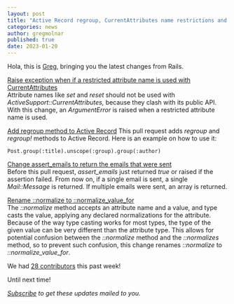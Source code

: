 ```yaml
---
layout: post
title: "Active Record regroup, CurrentAttributes name restrictions and more!"
categories: news
author: gregmolnar
published: true
date: 2023-01-20
---
```


Hola, this is [Greg](https://greg.molnar.io), bringing you the latest changes from Rails.  
  
[Raise exception when if a restricted attribute name is used with CurrentAttributes](https://github.com/rails/rails/pull/47017)  
Attribute names like _set_ and _reset_ should not be used with _ActiveSupport::CurrentAttributes,_ because they clash with its public API. With this change, an _ArgumentError_ is raised when a restricted attribute name is used.  
  
[Add regroup method to Active Record](https://github.com/rails/rails/pull/47010)
This pull request adds _regroup_ and _regroup!_ methods to Active Record. Here is an example on how to use it:

    Post.group(:title).unscope(:group).group(:author)

  
[Change assert\_emails to return the emails that were sent  
](https://github.com/rails/rails/pull/47025)Before this pull request, _assert\_emails_ just returned _true_ or raised if the assertion failed. From now on, if a single email is sent, a single _Mail::Message_ is returned. If multiple emails were sent, an array is returned.  
  

[Rename ::normalize to ::normalize\_value\_for](https://github.com/rails/rails/pull/47034)  
The _::normalize_ method accepts an attribute name and a value, and type casts the value, applying any declared normalizations for the attribute. Because of the way type casting works for most types, the type of the given value can be very different than the attribute type. This allows for potential confusion between the _::normalize_ method and the _::normalizes_ method, so to prevent such confusion, this change renames _::normalize_ to _::normalize\_value\_for_.  
  

We had [28 contributors](https://contributors.rubyonrails.org/contributors/in-time-window/20230113-20230118) this past week!&nbsp;  
  
Until next time!

  
  

<p><i><a href="https://world.hey.com/this.week.in.rails">Subscribe</a> to get these updates mailed to you.</i></p>
